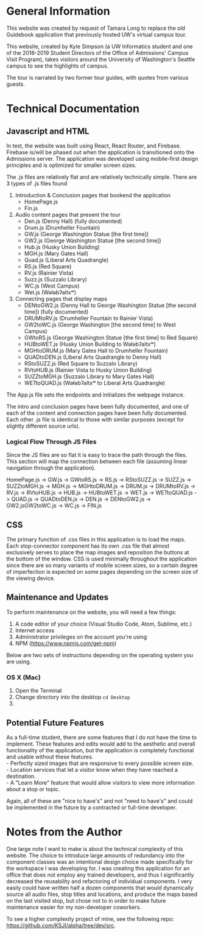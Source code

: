 # General Information
This website was created by request of Tamara Long to replace the old Guidebook application that previously hosted UW's virtual campus tour.

This website, created by Kyle Simpson (a UW Informatics student and one of the 2018-2019 Student Directors of the Office of Admissions' Campus Visit Program), takes visitors around the University of Washington's Seattle campus to see the highlights of campus.  

The tour is narrated by two former tour guides, with quotes from various guests.  




# Technical Documentation
## Javascript and HTML
In test, the website was built using React, React Router, and Firebase.  Firebase is/will be phased out when the application is transitioned onto the Admissions server.  The application was developed using mobile-first design principles and is optimized for smaller screen sizes.

The .js files are relatively flat and are relatively technically simple.  There are 3 types of .js files found
1. Introduction & Conclusion pages that bookend the application
    - HomePage.js
    - Fin.js
2. Audio content pages that present the tour
    - Den.js (Denny Hall) (fully documented)
    - Drum.js (Drumheller Fountain)
    - GW.js (George Washington Statue [the first time])
    - GW2.js (George Washington Statue [the second time])
    - Hub.js (Husky Union Building)
    - MGH.js (Mary Gates Hall)
    - Quad.js (Liberal Arts Quadrangle)
    - RS.js (Red Square)
    - RV.js (Rainier Vista)
    - Suzz.js (Suzzalo Library)
    - WC.js (West Campus)
    - Wet.js (Wǝɫǝbʔaltxʷ)
3. Connecting pages that display maps
    - DENtoGW2.js (Denny Hall to George Washington Statue [the second time]) (fully documented)
    - DRUMtoRV.js (Drumheller Fountain to Rainier Vista)
    - GW2toWC.js (George Washington [the second time] to West Campus)
    - GWtoRS.js (George Washington Statue [the first time] to Red Square)
    - HUBtoWET.js (Husky Union Building to Wǝɫǝbʔaltxʷ)
    - MGHtoDRUM.js (Mary Gates Hall to Drumheller Fountain)
    - QUADtoDEN.js (Liberal Arts Quadrangle to Denny Hall)
    - RStoSUZZ.js (Red Square to Suzzalo Library)
    - RVtoHUB.js (Rainier Vista to Husky Union Building)
    - SUZZtoMGH.js (Suzzalo Library to Mary Gates Hall)
    - WETtoQUAD.js (Wǝɫǝbʔaltxʷ to Liberal Arts Quadrangle)

The App.js file sets the endpoints and initializes the webpage instance.

The intro and conclusion pages have been fully documented, and one of each of the content and connection pages have been fully documented.  Each other .js file is identical to those with similar purposes (except for slightly different source urls).

### Logical Flow Through JS Files
Since the JS files are so flat it is easy to trace the path through the files.  This section will map the connection between each file (assuming linear navigation through the application).

HomePage.js -> GW.js -> GWtoRS.js -> RS.js -> RStoSUZZ.js -> SUZZ.js -> SUZZtoMGH.js -> MGH.js -> MGHtoDRUM.js -> DRUM.js -> DRUMtoRV.js -> RV.js -> RVtoHUB.js -> HUB.js -> HUBtoWET.js -> WET.js -> WETtoQUAD.js -> QUAD.js -> QUADtoDEN.js -> DEN.js -> DENtoGW2.js -> GW2.jsGW2toWC.js -> WC.js -> FIN.js


## CSS
The primary function of .css files in this application is to load the maps.  Each stop-connector component has its own .css file that almost exclusively serves to place the map images and reposition the buttons at the bottom of the window.  CSS is used minimally throughout the application since there are so many variants of mobile screen sizes, so a certain degree of imperfection is expected on some pages depending on the screen size of the viewing device.


## Maintenance and Updates
To perform maintenance on the website, you will need a few things:
1. A code editor of your choice (Visual Studio Code, Atom, Sublime, etc.)
2. Internet access
3. Administrator privileges on the account you're using
4. NPM (https://www.npmjs.com/get-npm)

Below are two sets of instructions depending on the operating system you are using.

### OS X (Mac)
1. Open the Terminal
2. Change directory into the desktop
  `cd Desktop`
3. 
## Potential Future Features
As a full-time student, there are some features that I do not have the time to implement.  These features and edits would add to the aesthetic and overall functionality of the application, but the application is completely functional and usable without these features.  
    - Perfectly sized images that are responsive to every possible screen size.  
    - Location services that let a visitor know when they have reached a destination.  
    - A "Learn More" feature that would allow visitors to view more information about a stop or topic.  

Again, all of these are "nice to have's" and not "need to have's" and could be implemented in the future by a contracted or full-time developer.


# Notes from the Author
One large note I want to make is about the technical complexity of this website.  The choice to introduce large amounts of redundancy into the component classes was an intentional design choice made specifically for the workspace I was developing for.  I was creating this application for an office that does not employ any trained developers, and thus I significantly decreased the reusability and refactoring of individual components.  I very easily could have written half a dozen components that would dynamically source all audio files, stop titles and locations, and produce the maps based on the last visited stop, but chose not to in order to make future maintenance easier for my non-developer coworkers.

To see a higher complexity project of mine, see the following repo: https://github.com/KSJI/alpha/tree/dev/src.
